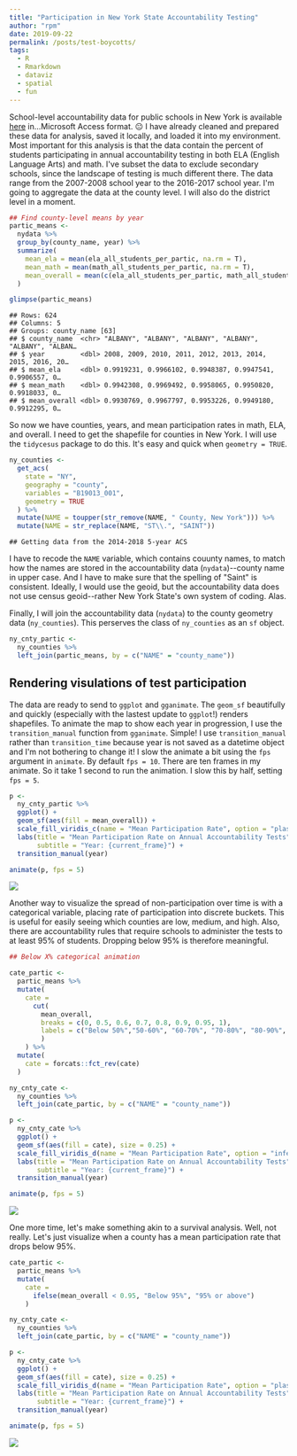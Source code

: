 ```yaml
---
title: "Participation in New York State Accountability Testing"
author: "rpm"
date: 2019-09-22
permalink: /posts/test-boycotts/
tags:
  - R
  - Rmarkdown
  - dataviz
  - spatial
  - fun
---
```



School-level accountability data for public schools in New York is available [here](https://data.nysed.gov/downloads.php) in...Microsoft Access format. :neutral_face: I have already cleaned and prepared these data for analysis, saved it locally, and loaded it into my environment. Most important for this analysis is that the data contain the percent of students participating in annual accountability testing in both ELA (English Language Arts) and math. I've subset the data to exclude secondary schools, since the landscape of testing is much different there. The data range from the 2007-2008 school year to the 2016-2017 school year. I'm going to aggregate the data at the county level. I will also do the district level in a moment.


```r
## Find county-level means by year
partic_means <-
  nydata %>% 
  group_by(county_name, year) %>% 
  summarize(
    mean_ela = mean(ela_all_students_per_partic, na.rm = T),
    mean_math = mean(math_all_students_per_partic, na.rm = T),
    mean_overall = mean(c(ela_all_students_per_partic, math_all_students_per_partic), na.rm = T)
  )

glimpse(partic_means)
```

```
## Rows: 624
## Columns: 5
## Groups: county_name [63]
## $ county_name  <chr> "ALBANY", "ALBANY", "ALBANY", "ALBANY", "ALBANY", "ALBAN…
## $ year         <dbl> 2008, 2009, 2010, 2011, 2012, 2013, 2014, 2015, 2016, 20…
## $ mean_ela     <dbl> 0.9919231, 0.9966102, 0.9948387, 0.9947541, 0.9906557, 0…
## $ mean_math    <dbl> 0.9942308, 0.9969492, 0.9958065, 0.9950820, 0.9918033, 0…
## $ mean_overall <dbl> 0.9930769, 0.9967797, 0.9953226, 0.9949180, 0.9912295, 0…
```

So now we have counties, years, and mean participation rates in math, ELA, and overall. I need to get the shapefile for counties in New York. I will use the `tidycesus` package to do this. It's easy and quick when `geometry = TRUE`.


```r
ny_counties <-
  get_acs(
    state = "NY",
    geography = "county",
    variables = "B19013_001",
    geometry = TRUE
  ) %>%
  mutate(NAME = toupper(str_remove(NAME, " County, New York"))) %>% 
  mutate(NAME = str_replace(NAME, "ST\\.", "SAINT"))
```

```
## Getting data from the 2014-2018 5-year ACS
```

I have to recode the `NAME` variable, which contains couunty names, to match how the names are stored in the accountability data (`nydata`)--county name in upper case. And I have to make sure that the spelling of "Saint" is consistent. Ideally, I would use the geoid, but the accountability data does not use census geoid--rather New York State's own system of coding. Alas. 

Finally, I will join the accountability data (`nydata`) to the county geometry data (`ny_counties`). This perserves the class of `ny_counties` as an `sf` object.


```r
ny_cnty_partic <-
  ny_counties %>%
  left_join(partic_means, by = c("NAME" = "county_name"))
```

## Rendering visulations of test participation

The data are ready to send to `ggplot` and `gganimate`. The `geom_sf` beautifully and quickly (especially with the lastest update to `ggplot`!) renders shapefiles. To animate the map to show each year in progression, I use the `transition_manual` function from `gganimate`. Simple! I use `transition_manual` rather than `transition_time` because year is not saved as a datetime object and I'm not bothering to change it! I slow the animate a bit using the `fps` argument in `animate`. By default `fps = 10`. There are ten frames in my animate. So it take 1 second to run the animation. I slow this by half, setting `fps = 5`. 


```r
p <-
  ny_cnty_partic %>% 
  ggplot() +
  geom_sf(aes(fill = mean_overall)) +
  scale_fill_viridis_c(name = "Mean Participation Rate", option = "plasma", direction = 1) +
  labs(title = "Mean Participation Rate on Annual Accountability Tests", 
       subtitle = "Year: {current_frame}") +
  transition_manual(year)

animate(p, fps = 5)
```

![](http://ramorel.github.io/files/2019-09-22-map_of_test_boycotts_files/figure-html/map1-1.gif)<!-- -->

Another way to visualize the spread of non-participation over time is with a categorical variable, placing rate of participation into discrete buckets. This is useful for easily seeing which counties are low, medium, and high. Also, there are accountability rules that require schools to administer the tests to at least 95% of students. Dropping below 95% is therefore meaningful.


```r
## Below X% categorical animation

cate_partic <-
  partic_means %>% 
  mutate(
    cate = 
      cut(
        mean_overall, 
        breaks = c(0, 0.5, 0.6, 0.7, 0.8, 0.9, 0.95, 1), 
        labels = c("Below 50%","50-60%", "60-70%", "70-80%", "80-90%", "90-95%", "Above 95%")
        )
    ) %>% 
  mutate(
    cate = forcats::fct_rev(cate)
  )

ny_cnty_cate <-
  ny_counties %>%
  left_join(cate_partic, by = c("NAME" = "county_name"))

p <- 
  ny_cnty_cate %>% 
  ggplot() +
  geom_sf(aes(fill = cate), size = 0.25) +
  scale_fill_viridis_d(name = "Mean Participation Rate", option = "inferno", direction = -1) +
  labs(title = "Mean Participation Rate on Annual Accountability Tests", 
       subtitle = "Year: {current_frame}") +
  transition_manual(year) 

animate(p, fps = 5)
```

![](http://ramorel.github.io/files/2019-09-22-map_of_test_boycotts_files/figure-html/map2-1.gif)<!-- -->

One more time, let's make something akin to a survival analysis. Well, not really. Let's just visualize when a county has a mean participation rate that drops below 95%.


```r
cate_partic <-
  partic_means %>% 
  mutate(
    cate = 
      ifelse(mean_overall < 0.95, "Below 95%", "95% or above")
    ) 

ny_cnty_cate <-
  ny_counties %>%
  left_join(cate_partic, by = c("NAME" = "county_name"))

p <- 
  ny_cnty_cate %>% 
  ggplot() +
  geom_sf(aes(fill = cate), size = 0.25) +
  scale_fill_viridis_d(name = "Mean Participation Rate", option = "plasma", direction = -1) +
  labs(title = "Mean Participation Rate on Annual Accountability Tests", 
       subtitle = "Year: {current_frame}") +
  transition_manual(year) 

animate(p, fps = 5)
```

![](http://ramorel.github.io/files/2019-09-22-map_of_test_boycotts_files/figure-html/map3-1.gif)<!-- -->
